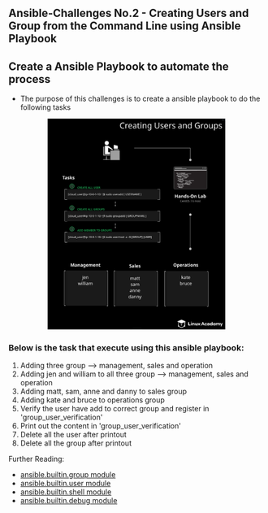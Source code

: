 ## Ansible-Challenges No.2 - Creating Users and Group from the Command Line using Ansible Playbook

## Create a Ansible Playbook to automate the process 

* The purpose of this challenges is to create a ansible playbook to do the following tasks

<p align="center">
  <img src="./LabDiagram.png" width="350" title="private connection">

### Below is the task that execute using this ansible playbook:

1. Adding three group --> management, sales and operation
2. Adding jen and william to all three group --> management, sales and operation
3. Adding matt, sam, anne and danny to sales group 
4. Adding kate and bruce to operations group 
5. Verify the user have add to correct group and register in 'group_user_verification'
6. Print out the content in 'group_user_verification'
7. Delete all the user after printout
8. Delete all the group after printout

Further Reading:
 
* [ansible.builtin.group module](https://docs.ansible.com/ansible/latest/collections/ansible/builtin/group_module.html)
* [ansible.builtin.user module](https://docs.ansible.com/ansible/latest/collections/ansible/builtin/user_module.html)
* [ansible.builtin.shell module](https://docs.ansible.com/ansible/latest/collections/ansible/builtin/shell_module.html)
* [ansible.builtin.debug module](https://docs.ansible.com/ansible/latest/collections/ansible/builtin/debug_module.html)


